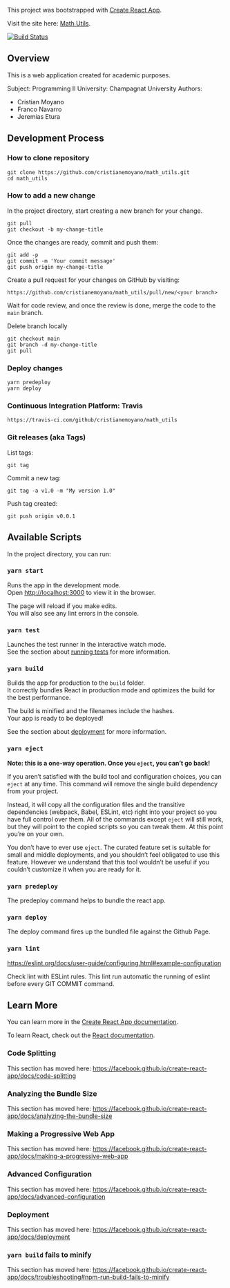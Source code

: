 This project was bootstrapped with [Create React App](https://github.com/facebook/create-react-app).

Visit the site here: [Math Utils](https://cristianemoyano.github.io/math_utils/).

[![Build Status](https://travis-ci.com/cristianemoyano/math_utils.svg?branch=main)](https://travis-ci.com/cristianemoyano/math_utils)

## Overview

This is a web application created for academic purposes.

Subject: Programming II
University: Champagnat University
Authors:

- Cristian Moyano
- Franco Navarro
- Jeremias Etura

## Development Process

### How to clone repository

```
git clone https://github.com/cristianemoyano/math_utils.git
cd math_utils
```

### How to add a new change

In the project directory, start creating a new branch for your change.

```
git pull
git checkout -b my-change-title
```

Once the changes are ready, commit and push them:

```
git add -p
git commit -m 'Your commit message'
git push origin my-change-title
```

Create a pull request for your changes on GitHub by visiting:

```
https://github.com/cristianemoyano/math_utils/pull/new/<your branch>
```

Wait for code review, and once the review is done, merge the code to the `main` branch.

Delete branch locally

```
git checkout main
git branch -d my-change-title
git pull
```

### Deploy changes

```
yarn predeploy
yarn deploy
```

### Continuous Integration Platform: Travis

```
https://travis-ci.com/github/cristianemoyano/math_utils
```

### Git releases (aka Tags)

List tags:

```
git tag
```

Commit a new tag:

```
git tag -a v1.0 -m "My version 1.0"
```

Push tag created:

```
git push origin v0.0.1

```

## Available Scripts

In the project directory, you can run:

### `yarn start`

Runs the app in the development mode.<br />
Open [http://localhost:3000](http://localhost:3000) to view it in the browser.

The page will reload if you make edits.<br />
You will also see any lint errors in the console.

### `yarn test`

Launches the test runner in the interactive watch mode.<br />
See the section about [running tests](https://facebook.github.io/create-react-app/docs/running-tests) for more information.

### `yarn build`

Builds the app for production to the `build` folder.<br />
It correctly bundles React in production mode and optimizes the build for the best performance.

The build is minified and the filenames include the hashes.<br />
Your app is ready to be deployed!

See the section about [deployment](https://facebook.github.io/create-react-app/docs/deployment) for more information.

### `yarn eject`

**Note: this is a one-way operation. Once you `eject`, you can’t go back!**

If you aren’t satisfied with the build tool and configuration choices, you can `eject` at any time. This command will remove the single build dependency from your project.

Instead, it will copy all the configuration files and the transitive dependencies (webpack, Babel, ESLint, etc) right into your project so you have full control over them. All of the commands except `eject` will still work, but they will point to the copied scripts so you can tweak them. At this point you’re on your own.

You don’t have to ever use `eject`. The curated feature set is suitable for small and middle deployments, and you shouldn’t feel obligated to use this feature. However we understand that this tool wouldn’t be useful if you couldn’t customize it when you are ready for it.

### `yarn predeploy`

The predeploy command helps to bundle the react app.

### `yarn deploy`

The deploy command fires up the bundled file against the Github Page.

### `yarn lint`

https://eslint.org/docs/user-guide/configuring.html#example-configuration

Check lint with ESLint rules. This lint run automatic the running of eslint before every GIT COMMIT command.

## Learn More

You can learn more in the [Create React App documentation](https://facebook.github.io/create-react-app/docs/getting-started).

To learn React, check out the [React documentation](https://reactjs.org/).

### Code Splitting

This section has moved here: https://facebook.github.io/create-react-app/docs/code-splitting

### Analyzing the Bundle Size

This section has moved here: https://facebook.github.io/create-react-app/docs/analyzing-the-bundle-size

### Making a Progressive Web App

This section has moved here: https://facebook.github.io/create-react-app/docs/making-a-progressive-web-app

### Advanced Configuration

This section has moved here: https://facebook.github.io/create-react-app/docs/advanced-configuration

### Deployment

This section has moved here: https://facebook.github.io/create-react-app/docs/deployment

### `yarn build` fails to minify

This section has moved here: https://facebook.github.io/create-react-app/docs/troubleshooting#npm-run-build-fails-to-minify
